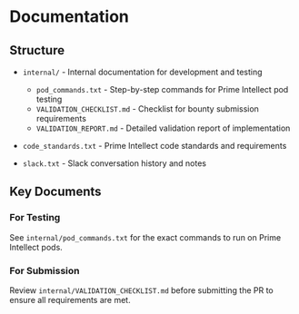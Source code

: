 # Documentation

## Structure

- `internal/` - Internal documentation for development and testing
  - `pod_commands.txt` - Step-by-step commands for Prime Intellect pod testing
  - `VALIDATION_CHECKLIST.md` - Checklist for bounty submission requirements
  - `VALIDATION_REPORT.md` - Detailed validation report of implementation
  
- `code_standards.txt` - Prime Intellect code standards and requirements
- `slack.txt` - Slack conversation history and notes

## Key Documents

### For Testing
See `internal/pod_commands.txt` for the exact commands to run on Prime Intellect pods.

### For Submission
Review `internal/VALIDATION_CHECKLIST.md` before submitting the PR to ensure all requirements are met.